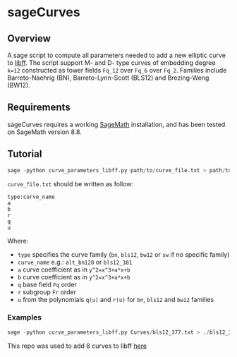 # sageCurves
## Overview
A sage script to compute all parameters needed to add a new elliptic curve to [libff](https://github.com/EYBlockchain/zk-swap-libff). The script support M- and D- type curves of embedding degree `k=12` constructed as tower fields `Fq_12` over `Fq_6` over `Fq_2`. Families include Barreto-Naehrig (BN), Barreto-Lynn-Scott (BLS12) and Brezing-Weng (BW12).

## Requirements
sageCurves requires a working [SageMath](http://www.sagemath.org) installation, and has been tested on SageMath version 8.8.

## Tutorial
```python
sage -python curve_parameters_libff.py path/to/curve_file.txt > path/to/output_dir/curve_name_init.cpp
```
`curve_file.txt` should be written as follow: 
```
type:curve_name
a
b
r
q
u
```
Where: 
+ `type` specifies the curve family (`bn`, `bls12`, `bw12` or `sw` if no specific family)
+ `curve_name` e.g.: `alt_bn128` or `bls12_381`
+ `a` curve coefficient as in `y^2=x^3+a*x+b`
+ `b` curve coefficient as in `y^2=x^3+a*x+b`
+ `q` base field `Fq` order
+ `r` subgroup `Fr` order
+ `u` from the polynomials `q(u)` and `r(u)` for `bn`, `bls12` and `bw12` families

### Examples
```python
sage -python curve_parameters_libff.py Curves/bls12_377.txt > ./bls12_377_init.cpp
```
This repo was used to add 8 curves to libff [here](https://github.com/EYBlockchain/zk-swap-libff/tree/ey/libff/algebra/curves)

